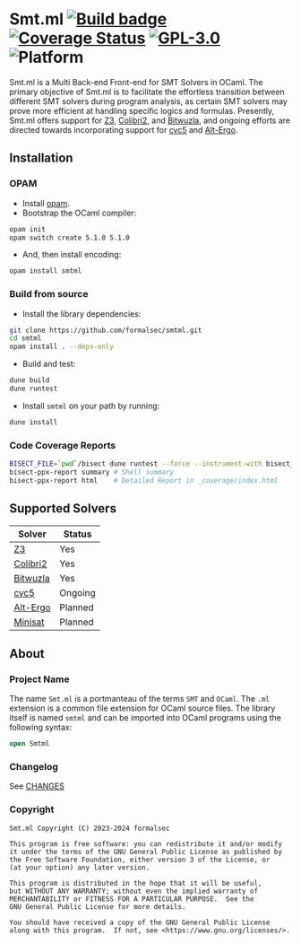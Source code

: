 # Smt.ml [![Build badge](https://github.com/formalsec/smtml/actions/workflows/build.yml/badge.svg)](https://github.com/formalsec/smtml/actions) [![Coverage Status](https://coveralls.io/repos/github/formalsec/smtml/badge.svg)](https://coveralls.io/github/formalsec/smtml) [![GPL-3.0](https://img.shields.io/github/license/formalsec/smtml)](LICENSE) ![Platform](https://img.shields.io/badge/platform-linux%20%7C%20macos-lightgrey)

Smt.ml is a Multi Back-end Front-end for SMT Solvers in OCaml. The primary
objective of Smt.ml is to facilitate the effortless transition between
different SMT solvers during program analysis, as certain SMT solvers may prove
more efficient at handling specific logics and formulas. Presently, Smt.ml
offers support for [Z3], [Colibri2], and [Bitwuzla], and ongoing efforts are directed
towards incorporating support for [cvc5] and [Alt-Ergo].

## Installation

### OPAM

- Install [opam](https://opam.ocaml.org/doc/Install.html).
- Bootstrap the OCaml compiler:

```sh
opam init
opam switch create 5.1.0 5.1.0
```

- And, then install encoding:

```sh
opam install smtml
```

### Build from source

- Install the library dependencies:

```sh
git clone https://github.com/formalsec/smtml.git
cd smtml
opam install . --deps-only
```

- Build and test:

```sh
dune build
dune runtest
```

- Install `smtml` on your path by running:

```sh
dune install
```

### Code Coverage Reports

```sh
BISECT_FILE=`pwd`/bisect dune runtest --force --instrument-with bisect_ppx
bisect-ppx-report summary # Shell summary
bisect-ppx-report html    # Detailed Report in _coverage/index.html
```

## Supported Solvers

| Solver | Status |
|--------|--------|
| [Z3] | Yes |
| [Colibri2] | Yes |
| [Bitwuzla] | Yes |
| [cvc5] | Ongoing |
| [Alt-Ergo] | Planned |
| [Minisat] | Planned |

## About

### Project Name

The name `Smt.ml` is a portmanteau of the terms `SMT` and `OCaml`. The `.ml`
extension is a common file extension for OCaml source files. The library itself
is named `smtml` and can be imported into OCaml programs using the following
syntax:

```ocaml
open Smtml
```

### Changelog

See [CHANGES]

### Copyright

    Smt.ml Copyright (C) 2023-2024 formalsec

    This program is free software: you can redistribute it and/or modify
    it under the terms of the GNU General Public License as published by
    the Free Software Foundation, either version 3 of the License, or
    (at your option) any later version.

    This program is distributed in the hope that it will be useful,
    but WITHOUT ANY WARRANTY; without even the implied warranty of
    MERCHANTABILITY or FITNESS FOR A PARTICULAR PURPOSE.  See the
    GNU General Public License for more details.

    You should have received a copy of the GNU General Public License
    along with this program.  If not, see <https://www.gnu.org/licenses/>.

[Z3]: https://github.com/Z3Prover/z3
[Colibri2]: https://git.frama-c.com/pub/colibrics
[Bitwuzla]: https://github.com/bitwuzla/ocaml-bitwuzla
[Alt-Ergo]: https://github.com/OCamlPro/alt-ergo
[CVC5]: https://github.com/cvc5/cvc5
[Minisat]: https://github.com/c-cube/ocaml-minisat

[CHANGES]: /CHANGES.md
